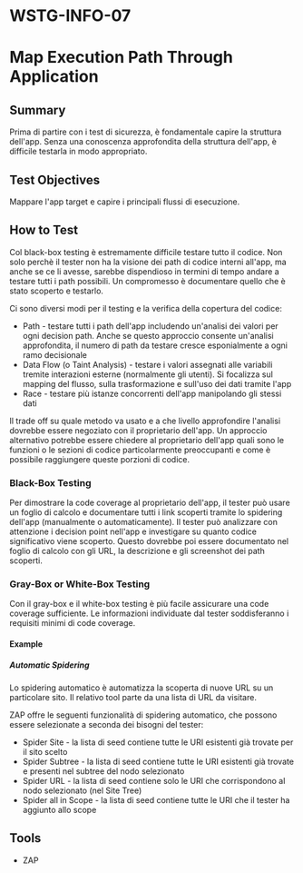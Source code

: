 # WSTG-INFO-07

# Map Execution Path Through Application

## Summary

Prima di partire con i test di sicurezza, è fondamentale capire la struttura dell'app.
Senza una conoscenza approfondita della struttura dell'app, è difficile testarla in modo appropriato.

## Test Objectives

Mappare l'app target e capire i principali flussi di esecuzione.

## How to Test

Col black-box testing è estremamente difficile testare tutto il codice.
Non solo perchè il tester non ha la visione dei path di codice interni all'app, 
ma anche se ce li avesse, sarebbe dispendioso in termini di tempo andare a testare tutti i path possibili.
Un compromesso è documentare quello che è stato scoperto e testarlo.

Ci sono diversi modi per il testing e la verifica della copertura del codice:

- Path - testare tutti i path dell'app includendo un'analisi dei valori per ogni decision path.
Anche se questo approccio consente un'analisi approfondita, il numero di path da testare cresce esponialmente a ogni ramo decisionale
- Data Flow (o Taint Analysis) - testare i valori assegnati alle variabili tremite interazioni esterne (normalmente gli utenti).
Si focalizza sul mapping del flusso, sulla trasformazione e sull'uso dei dati tramite l'app
- Race - testare più istanze concorrenti dell'app manipolando gli stessi dati

Il trade off su quale metodo va usato e a che livello approfondire l'analisi dovrebbe essere negoziato con il proprietario dell'app.
Un approccio alternativo potrebbe essere chiedere al proprietario dell'app quali sono le funzioni o le sezioni di codice particolarmente preoccupanti e come è possibile raggiungere queste porzioni di codice.

### Black-Box Testing

Per dimostrare la code coverage al proprietario dell'app, il tester può usare un foglio di calcolo e documentare tutti i link scoperti tramite lo spidering dell'app (manualmente o automaticamente).
Il tester può analizzare con attenzione i decision point nell'app e investigare su quanto codice significativo viene scoperto.
Questo dovrebbe poi essere documentato nel foglio di calcolo con gli URL, la descrizione e gli screenshot dei path scoperti.

### Gray-Box or White-Box Testing

Con il gray-box e il white-box testing è più facile assicurare una code coverage sufficiente.
Le informazioni individuate dal tester soddisferanno i requisiti minimi di code coverage.

#### Example

##### Automatic Spidering

Lo spidering automatico è automatizza la scoperta di nuove URL su un particolare sito.
Il relativo tool parte da una lista di URL da visitare.

ZAP offre le seguenti funzionalità di spidering automatico, che possono essere selezionate a seconda dei bisogni del tester:

- Spider Site - la lista di seed contiene tutte le URI esistenti già trovate per il sito scelto
- Spider Subtree - la lista di seed contiene tutte le URI esistenti già trovate e presenti nel subtree del nodo selezionato
- Spider URL - la lista di seed contiene solo le URI che corrispondono al nodo selezionato (nel Site Tree)
- Spider all in Scope - la lista di seed contiene tutte le URI che il tester ha aggiunto allo scope

## Tools

- ZAP